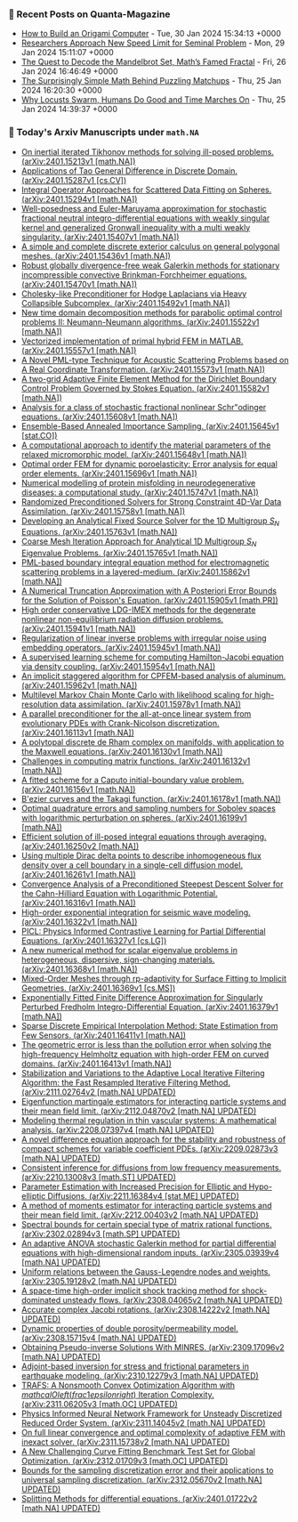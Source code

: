 ### 📝 Recent Posts on Quanta-Magazine
<!-- quanta starts -->
* <a href="https://www.quantamagazine.org/how-to-build-an-origami-computer-20240130/">How to Build an Origami Computer</a> - Tue, 30 Jan 2024 15:34:13 +0000
* <a href="https://www.quantamagazine.org/researchers-approach-new-speed-limit-for-seminal-problem-20240129/">Researchers Approach New Speed Limit for Seminal Problem</a> - Mon, 29 Jan 2024 15:11:07 +0000
* <a href="https://www.quantamagazine.org/the-quest-to-decode-the-mandelbrot-set-maths-famed-fractal-20240126/">The Quest to Decode the Mandelbrot Set, Math’s Famed Fractal</a> - Fri, 26 Jan 2024 16:46:49 +0000
* <a href="https://www.quantamagazine.org/the-surprisingly-simple-math-behind-puzzling-matchups-20240125/">The Surprisingly Simple Math Behind Puzzling Matchups</a> - Thu, 25 Jan 2024 16:20:30 +0000
* <a href="https://www.quantamagazine.org/janna-levin-why-im-co-hosting-the-joy-of-why-podcast-20240125/">Why Locusts Swarm, Humans Do Good and Time Marches On</a> - Thu, 25 Jan 2024 14:39:37 +0000
<!-- quanta ends -->
### 📝 Today's Arxiv Manuscripts under ``math.NA``
<!-- arxiv-math-na starts -->
* <a href="http://arxiv.org/abs/2401.15213">On inertial iterated Tikhonov methods for solving ill-posed problems. (arXiv:2401.15213v1 [math.NA])</a>
* <a href="http://arxiv.org/abs/2401.15287">Applications of Tao General Difference in Discrete Domain. (arXiv:2401.15287v1 [cs.CV])</a>
* <a href="http://arxiv.org/abs/2401.15294">Integral Operator Approaches for Scattered Data Fitting on Spheres. (arXiv:2401.15294v1 [math.NA])</a>
* <a href="http://arxiv.org/abs/2401.15407">Well-posedness and Euler-Maruyama approximation for stochastic fractional neutral integro-differential equations with weakly singular kernel and generalized Gronwall inequality with a multi weakly singularity. (arXiv:2401.15407v1 [math.NA])</a>
* <a href="http://arxiv.org/abs/2401.15436">A simple and complete discrete exterior calculus on general polygonal meshes. (arXiv:2401.15436v1 [math.NA])</a>
* <a href="http://arxiv.org/abs/2401.15470">Robust globally divergence-free weak Galerkin methods for stationary incompressible convective Brinkman-Forchheimer equations. (arXiv:2401.15470v1 [math.NA])</a>
* <a href="http://arxiv.org/abs/2401.15492">Cholesky-like Preconditioner for Hodge Laplacians via Heavy Collapsible Subcomplex. (arXiv:2401.15492v1 [math.NA])</a>
* <a href="http://arxiv.org/abs/2401.15522">New time domain decomposition methods for parabolic optimal control problems II: Neumann-Neumann algorithms. (arXiv:2401.15522v1 [math.NA])</a>
* <a href="http://arxiv.org/abs/2401.15557">Vectorized implementation of primal hybrid FEM in MATLAB. (arXiv:2401.15557v1 [math.NA])</a>
* <a href="http://arxiv.org/abs/2401.15573">A Novel PML-type Technique for Acoustic Scattering Problems based on A Real Coordinate Transformation. (arXiv:2401.15573v1 [math.NA])</a>
* <a href="http://arxiv.org/abs/2401.15582">A two-grid Adaptive Finite Element Method for the Dirichlet Boundary Control Problem Governed by Stokes Equation. (arXiv:2401.15582v1 [math.NA])</a>
* <a href="http://arxiv.org/abs/2401.15608">Analysis for a class of stochastic fractional nonlinear Schr"odinger equations. (arXiv:2401.15608v1 [math.NA])</a>
* <a href="http://arxiv.org/abs/2401.15645">Ensemble-Based Annealed Importance Sampling. (arXiv:2401.15645v1 [stat.CO])</a>
* <a href="http://arxiv.org/abs/2401.15648">A computational approach to identify the material parameters of the relaxed micromorphic model. (arXiv:2401.15648v1 [math.NA])</a>
* <a href="http://arxiv.org/abs/2401.15696">Optimal order FEM for dynamic poroelasticity: Error analysis for equal order elements. (arXiv:2401.15696v1 [math.NA])</a>
* <a href="http://arxiv.org/abs/2401.15747">Numerical modelling of protein misfolding in neurodegenerative diseases: a computational study. (arXiv:2401.15747v1 [math.NA])</a>
* <a href="http://arxiv.org/abs/2401.15758">Randomized Preconditioned Solvers for Strong Constraint 4D-Var Data Assimilation. (arXiv:2401.15758v1 [math.NA])</a>
* <a href="http://arxiv.org/abs/2401.15763">Developing an Analytical Fixed Source Solver for the 1D Multigroup $S_N$ Equations. (arXiv:2401.15763v1 [math.NA])</a>
* <a href="http://arxiv.org/abs/2401.15765">Coarse Mesh Iteration Approach for Analytical 1D Multigroup $S_N$ Eigenvalue Problems. (arXiv:2401.15765v1 [math.NA])</a>
* <a href="http://arxiv.org/abs/2401.15862">PML-based boundary integral equation method for electromagnetic scattering problems in a layered-medium. (arXiv:2401.15862v1 [math.NA])</a>
* <a href="http://arxiv.org/abs/2401.15905">A Numerical Truncation Approximation with A Posteriori Error Bounds for the Solution of Poisson's Equation. (arXiv:2401.15905v1 [math.PR])</a>
* <a href="http://arxiv.org/abs/2401.15941">High order conservative LDG-IMEX methods for the degenerate nonlinear non-equilibrium radiation diffusion problems. (arXiv:2401.15941v1 [math.NA])</a>
* <a href="http://arxiv.org/abs/2401.15945">Regularization of linear inverse problems with irregular noise using embedding operators. (arXiv:2401.15945v1 [math.NA])</a>
* <a href="http://arxiv.org/abs/2401.15954">A supervised learning scheme for computing Hamilton-Jacobi equation via density coupling. (arXiv:2401.15954v1 [math.NA])</a>
* <a href="http://arxiv.org/abs/2401.15962">An implicit staggered algorithm for CPFEM-based analysis of aluminum. (arXiv:2401.15962v1 [math.NA])</a>
* <a href="http://arxiv.org/abs/2401.15978">Multilevel Markov Chain Monte Carlo with likelihood scaling for high-resolution data assimilation. (arXiv:2401.15978v1 [math.NA])</a>
* <a href="http://arxiv.org/abs/2401.16113">A parallel preconditioner for the all-at-once linear system from evolutionary PDEs with Crank-Nicolson discretization. (arXiv:2401.16113v1 [math.NA])</a>
* <a href="http://arxiv.org/abs/2401.16130">A polytopal discrete de Rham complex on manifolds, with application to the Maxwell equations. (arXiv:2401.16130v1 [math.NA])</a>
* <a href="http://arxiv.org/abs/2401.16132">Challenges in computing matrix functions. (arXiv:2401.16132v1 [math.NA])</a>
* <a href="http://arxiv.org/abs/2401.16156">A fitted scheme for a Caputo initial-boundary value problem. (arXiv:2401.16156v1 [math.NA])</a>
* <a href="http://arxiv.org/abs/2401.16178">B'ezier curves and the Takagi function. (arXiv:2401.16178v1 [math.NA])</a>
* <a href="http://arxiv.org/abs/2401.16199">Optimal quadrature errors and sampling numbers for Sobolev spaces with logarithmic perturbation on spheres. (arXiv:2401.16199v1 [math.NA])</a>
* <a href="http://arxiv.org/abs/2401.16250">Efficient solution of ill-posed integral equations through averaging. (arXiv:2401.16250v2 [math.NA])</a>
* <a href="http://arxiv.org/abs/2401.16261">Using multiple Dirac delta points to describe inhomogeneous flux density over a cell boundary in a single-cell diffusion model. (arXiv:2401.16261v1 [math.NA])</a>
* <a href="http://arxiv.org/abs/2401.16316">Convergence Analysis of a Preconditioned Steepest Descent Solver for the Cahn-Hilliard Equation with Logarithmic Potential. (arXiv:2401.16316v1 [math.NA])</a>
* <a href="http://arxiv.org/abs/2401.16322">High-order exponential integration for seismic wave modeling. (arXiv:2401.16322v1 [math.NA])</a>
* <a href="http://arxiv.org/abs/2401.16327">PICL: Physics Informed Contrastive Learning for Partial Differential Equations. (arXiv:2401.16327v1 [cs.LG])</a>
* <a href="http://arxiv.org/abs/2401.16368">A new numerical method for scalar eigenvalue problems in heterogeneous, dispersive, sign-changing materials. (arXiv:2401.16368v1 [math.NA])</a>
* <a href="http://arxiv.org/abs/2401.16369">Mixed-Order Meshes through rp-adaptivity for Surface Fitting to Implicit Geometries. (arXiv:2401.16369v1 [cs.MS])</a>
* <a href="http://arxiv.org/abs/2401.16379">Exponentially Fitted Finite Difference Approximation for Singularly Perturbed Fredholm Integro-Differential Equation. (arXiv:2401.16379v1 [math.NA])</a>
* <a href="http://arxiv.org/abs/2401.16411">Sparse Discrete Empirical Interpolation Method: State Estimation from Few Sensors. (arXiv:2401.16411v1 [math.NA])</a>
* <a href="http://arxiv.org/abs/2401.16413">The geometric error is less than the pollution error when solving the high-frequency Helmholtz equation with high-order FEM on curved domains. (arXiv:2401.16413v1 [math.NA])</a>
* <a href="http://arxiv.org/abs/2111.02764">Stabilization and Variations to the Adaptive Local Iterative Filtering Algorithm: the Fast Resampled Iterative Filtering Method. (arXiv:2111.02764v2 [math.NA] UPDATED)</a>
* <a href="http://arxiv.org/abs/2112.04870">Eigenfunction martingale estimators for interacting particle systems and their mean field limit. (arXiv:2112.04870v2 [math.NA] UPDATED)</a>
* <a href="http://arxiv.org/abs/2208.07397">Modeling thermal regulation in thin vascular systems: A mathematical analysis. (arXiv:2208.07397v4 [math.NA] UPDATED)</a>
* <a href="http://arxiv.org/abs/2209.02873">A novel difference equation approach for the stability and robustness of compact schemes for variable coefficient PDEs. (arXiv:2209.02873v3 [math.NA] UPDATED)</a>
* <a href="http://arxiv.org/abs/2210.13008">Consistent inference for diffusions from low frequency measurements. (arXiv:2210.13008v3 [math.ST] UPDATED)</a>
* <a href="http://arxiv.org/abs/2211.16384">Parameter Estimation with Increased Precision for Elliptic and Hypo-elliptic Diffusions. (arXiv:2211.16384v4 [stat.ME] UPDATED)</a>
* <a href="http://arxiv.org/abs/2212.00403">A method of moments estimator for interacting particle systems and their mean field limit. (arXiv:2212.00403v2 [math.NA] UPDATED)</a>
* <a href="http://arxiv.org/abs/2302.02894">Spectral bounds for certain special type of matrix rational functions. (arXiv:2302.02894v3 [math.SP] UPDATED)</a>
* <a href="http://arxiv.org/abs/2305.03939">An adaptive ANOVA stochastic Galerkin method for partial differential equations with high-dimensional random inputs. (arXiv:2305.03939v4 [math.NA] UPDATED)</a>
* <a href="http://arxiv.org/abs/2305.19128">Uniform relations between the Gauss-Legendre nodes and weights. (arXiv:2305.19128v2 [math.NA] UPDATED)</a>
* <a href="http://arxiv.org/abs/2308.04065">A space-time high-order implicit shock tracking method for shock-dominated unsteady flows. (arXiv:2308.04065v2 [math.NA] UPDATED)</a>
* <a href="http://arxiv.org/abs/2308.14222">Accurate complex Jacobi rotations. (arXiv:2308.14222v2 [math.NA] UPDATED)</a>
* <a href="http://arxiv.org/abs/2308.15715">Dynamic properties of double porosity/permeability model. (arXiv:2308.15715v4 [math.NA] UPDATED)</a>
* <a href="http://arxiv.org/abs/2309.17096">Obtaining Pseudo-inverse Solutions With MINRES. (arXiv:2309.17096v2 [math.NA] UPDATED)</a>
* <a href="http://arxiv.org/abs/2310.12279">Adjoint-based inversion for stress and frictional parameters in earthquake modeling. (arXiv:2310.12279v3 [math.NA] UPDATED)</a>
* <a href="http://arxiv.org/abs/2311.06205">TRAFS: A Nonsmooth Convex Optimization Algorithm with $mathcal{O}left(frac{1}{epsilon}right)$ Iteration Complexity. (arXiv:2311.06205v3 [math.OC] UPDATED)</a>
* <a href="http://arxiv.org/abs/2311.14045">Physics Informed Neural Network Framework for Unsteady Discretized Reduced Order System. (arXiv:2311.14045v2 [math.NA] UPDATED)</a>
* <a href="http://arxiv.org/abs/2311.15738">On full linear convergence and optimal complexity of adaptive FEM with inexact solver. (arXiv:2311.15738v2 [math.NA] UPDATED)</a>
* <a href="http://arxiv.org/abs/2312.01709">A New Challenging Curve Fitting Benchmark Test Set for Global Optimization. (arXiv:2312.01709v3 [math.OC] UPDATED)</a>
* <a href="http://arxiv.org/abs/2312.05670">Bounds for the sampling discretization error and their applications to universal sampling discretization. (arXiv:2312.05670v2 [math.NA] UPDATED)</a>
* <a href="http://arxiv.org/abs/2401.01722">Splitting Methods for differential equations. (arXiv:2401.01722v2 [math.NA] UPDATED)</a>
<!-- arxiv-math-na ends -->
